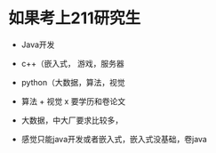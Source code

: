 # 如果考上211研究生

- Java开发
- c++（嵌入式， 游戏，服务器
- python（大数据，算法，视觉



- 算法 + 视觉 x   要学历和卷论文
- 大数据，中大厂要求比较多，
- 感觉只能java开发或者嵌入式，嵌入式没基础，卷java

